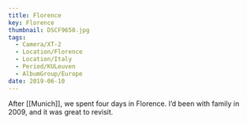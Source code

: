 ```yaml
---
title: Florence
key: Florence
thumbnail: DSCF9650.jpg
tags:
  - Camera/XT-2
  - Location/Florence
  - Location/Italy
  - Period/KULeuven
  - AlbumGroup/Europe
date: 2019-06-10
---
```

After [[Munich]], we spent four days in Florence. I’d been with family in 2009, and it was great to revisit.
 